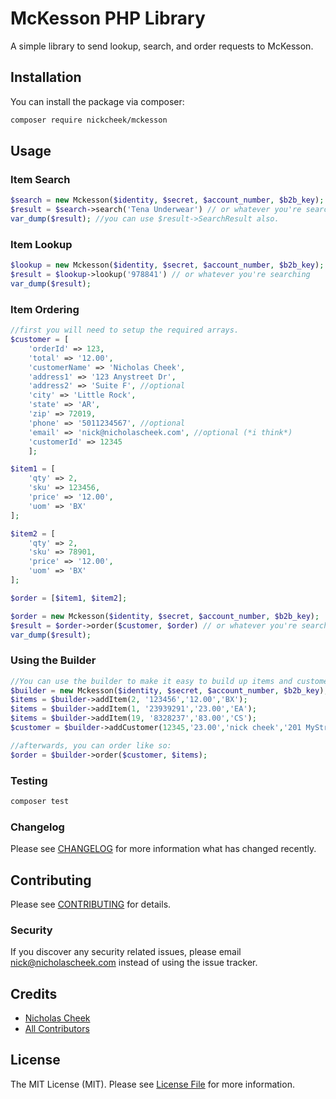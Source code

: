 # McKesson PHP Library

A simple library to send lookup, search, and order requests to McKesson.

## Installation

You can install the package via composer:

```bash
composer require nickcheek/mckesson
```

## Usage

### Item Search

```php
$search = new Mckesson($identity, $secret, $account_number, $b2b_key);
$result = $search->search('Tena Underwear') // or whatever you're searching
var_dump($result); //you can use $result->SearchResult also.
```

### Item Lookup

```php
$lookup = new Mckesson($identity, $secret, $account_number, $b2b_key);
$result = $lookup->lookup('978841') // or whatever you're searching
var_dump($result);
```

### Item Ordering

```php
//first you will need to setup the required arrays.
$customer = [
    'orderId' => 123, 
    'total' => '12.00', 
    'customerName' => 'Nicholas Cheek', 
    'address1' => '123 Anystreet Dr',
    'address2' => 'Suite F', //optional 
    'city' => 'Little Rock', 
    'state' => 'AR', 
    'zip' => 72019, 
    'phone' => '5011234567', //optional
    'email' => 'nick@nicholascheek.com', //optional (*i think*)
    'customerId' => 12345
    ];

$item1 = [
    'qty' => 2,
    'sku' => 123456,
    'price' => '12.00',
    'uom' => 'BX'
];

$item2 = [
    'qty' => 2,
    'sku' => 78901,
    'price' => '12.00',
    'uom' => 'BX'
];

$order = [$item1, $item2];

$order = new Mckesson($identity, $secret, $account_number, $b2b_key);
$result = $order->order($customer, $order) // or whatever you're searching
var_dump($result);
```
### Using the Builder
```php
//You can use the builder to make it easy to build up items and customers.
$builder = new Mckesson($identity, $secret, $account_number, $b2b_key);
$items = $builder->addItem(2, '123456','12.00','BX');
$items = $builder->addItem(1, '23939291','23.00','EA');
$items = $builder->addItem(19, '8328237','83.00','CS');
$customer = $builder->addCustomer(12345,'23.00','nick cheek','201 MyStreet Ave', '', 'Little Rock', 'AR',72204,'','',123456778);

//afterwards, you can order like so:
$order = $builder->order($customer, $items);


```
### Testing

```bash
composer test
```

### Changelog

Please see [CHANGELOG](CHANGELOG.md) for more information what has changed recently.

## Contributing

Please see [CONTRIBUTING](CONTRIBUTING.md) for details.

### Security

If you discover any security related issues, please email nick@nicholascheek.com instead of using the issue tracker.

## Credits

-   [Nicholas Cheek](https://github.com/nickcheek)
-   [All Contributors](../../contributors)

## License

The MIT License (MIT). Please see [License File](LICENSE.md) for more information.

